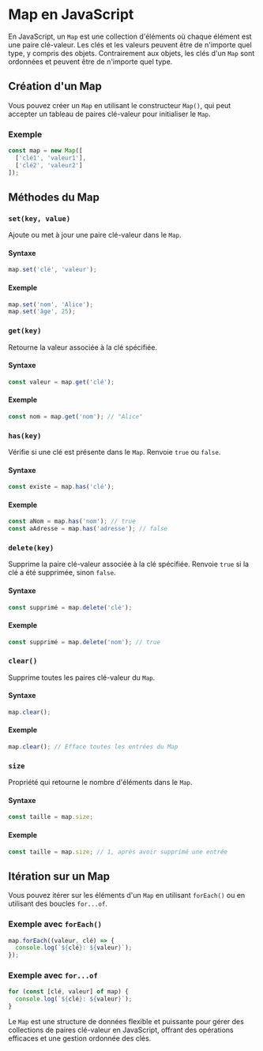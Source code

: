 # Map en JavaScript

En JavaScript, un `Map` est une collection d'éléments où chaque élément est une paire clé-valeur. Les clés et les valeurs peuvent être de n'importe quel type, y compris des objets. Contrairement aux objets, les clés d'un `Map` sont ordonnées et peuvent être de n'importe quel type.

## Création d'un Map

Vous pouvez créer un `Map` en utilisant le constructeur `Map()`, qui peut accepter un tableau de paires clé-valeur pour initialiser le `Map`.

### Exemple

```javascript
const map = new Map([
  ['clé1', 'valeur1'],
  ['clé2', 'valeur2']
]);
```

## Méthodes du Map

### `set(key, value)`

Ajoute ou met à jour une paire clé-valeur dans le `Map`.

#### Syntaxe

```javascript
map.set('clé', 'valeur');
```

#### Exemple

```javascript
map.set('nom', 'Alice');
map.set('âge', 25);
```

### `get(key)`

Retourne la valeur associée à la clé spécifiée.

#### Syntaxe

```javascript
const valeur = map.get('clé');
```

#### Exemple

```javascript
const nom = map.get('nom'); // "Alice"
```

### `has(key)`

Vérifie si une clé est présente dans le `Map`. Renvoie `true` ou `false`.

#### Syntaxe

```javascript
const existe = map.has('clé');
```

#### Exemple

```javascript
const aNom = map.has('nom'); // true
const aAdresse = map.has('adresse'); // false
```

### `delete(key)`

Supprime la paire clé-valeur associée à la clé spécifiée. Renvoie `true` si la clé a été supprimée, sinon `false`.

#### Syntaxe

```javascript
const supprimé = map.delete('clé');
```

#### Exemple

```javascript
const supprimé = map.delete('nom'); // true
```

### `clear()`

Supprime toutes les paires clé-valeur du `Map`.

#### Syntaxe

```javascript
map.clear();
```

#### Exemple

```javascript
map.clear(); // Efface toutes les entrées du Map
```

### `size`

Propriété qui retourne le nombre d'éléments dans le `Map`.

#### Syntaxe

```javascript
const taille = map.size;
```

#### Exemple

```javascript
const taille = map.size; // 1, après avoir supprimé une entrée
```

## Itération sur un Map

Vous pouvez itérer sur les éléments d'un `Map` en utilisant `forEach()` ou en utilisant des boucles `for...of`.

### Exemple avec `forEach()`

```javascript
map.forEach((valeur, clé) => {
  console.log(`${clé}: ${valeur}`);
});
```

### Exemple avec `for...of`

```javascript
for (const [clé, valeur] of map) {
  console.log(`${clé}: ${valeur}`);
}
```

Le `Map` est une structure de données flexible et puissante pour gérer des collections de paires clé-valeur en JavaScript, offrant des opérations efficaces et une gestion ordonnée des clés.